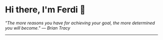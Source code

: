 <h1>Hi there, I'm Ferdi 👋</h1>

<p><em>
  "The more reasons you have for achieving your goal, the more determined you will become." — Brian Tracy
</em></p>

---
